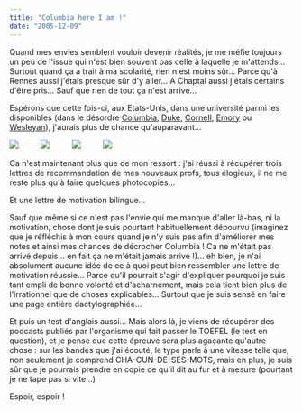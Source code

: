 ```yaml
---
title: "Columbia here I am !"
date: "2005-12-09"
---
```


Quand mes envies semblent vouloir devenir réalités, je me méfie toujours un peu de l'issue qui n'est bien souvent pas celle à laquelle je m'attends... Surtout quand ça a trait à ma scolarité, rien n'est moins sûr... Parce qu'à Rennes aussi j'étais presque sûr d'y aller... A Chaptal aussi j'étais certains d'être pris... Sauf que rien de tout ça n'est arrivé...

Espérons que cette fois-ci, aux Etats-Unis, dans une université parmi les disponibles (dans le désordre [Columbia](http://www.columbia.edu/), [Duke](http://www.duke.edu/), [Cornell](http://www.cornell.edu/), [Emory](http://www.emory.edu/) ou [Wesleyan](http://www.wesleyan.edu/)), j'aurais plus de chance qu'auparavant...

![](images/columbia.png)          ![](images/Duke.PNG)          ![](images/cornell.png)          ![](images/emory.png)

Ca n'est maintenant plus que de mon ressort : j'ai réussi à récupérer trois lettres de recommandation de mes nouveaux profs, tous élogieux, il ne me reste plus qu'à faire quelques photocopies...

Et une lettre de motivation bilingue...

Sauf que même si ce n'est pas l'envie qui me manque d'aller là-bas, ni la motivation, chose dont je suis pourtant habituellement dépourvu (imaginez que je réfléchis à mon cours quand je n'y suis pas afin d'améliorer mes notes et ainsi mes chances de décrocher Columbia ! Ca ne m'était pas arrivé depuis... en fait ça ne m'était jamais arrivé !)... eh bien, je n'ai absolument aucune idée de ce à quoi peut bien ressembler une lettre de motivation réussie... Parce qu'il pourrait s'agir d'expliquer pourquoi je suis tant empli de bonne volonté et d'acharnement, mais cela tient bien plus de l'irrationnel que de choses explicables... Surtout que je suis sensé en faire une page entière dactylographiée...

Et puis un test d'anglais aussi... Mais alors là, je viens de récupérer des podcasts publiés par l'organisme qui fait passer le TOEFEL (le test en question), et je pense que cette épreuve sera plus agaçante qu'autre chose : sur les bandes que j'ai écouté, le type parle à une vitesse telle que, non seulement je comprend CHA-CUN-DE-SES-MOTS, mais en plus, je suis sûr que je pourrais prendre en copie ce qu'il dit au fur et à mesure (pourtant je ne tape pas si vite...)

Espoir, espoir !
